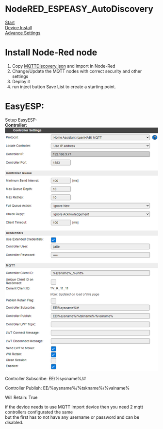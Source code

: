 # NodeRED_ESPEASY_AutoDiscovery
[Start](Readme.md)  
[Device Install](Devices.md)  
[Advance Settings](Advance.md)  

# Install Node-Red node  
1. Copy [MQTTDiscovery.json](MQTTDiscovery.json) and import in Node-Red
2. Change/Update the MQTT nodes with correct security and other settings
3. Deploy it
4. run inject button Save List to create a starting point.


# EasyESP:  
Setup EasyESP:  
**Controller:**  
![EasyEsp Controller](Controller.PNG)

Controller Subscribe: EE/%sysname%/#

Controller Publish: EE/%sysname%/%tskname%/%valname%

Will Retain: True  

if the device needs to use MQTT import device then you need 2 mqtt controllers configurated the same  
but the first has to not have any username or password and can be disabled.  

